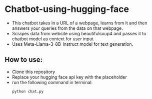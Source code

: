 # Chatbot-using-hugging-face

- This chatbot takes in a URL of a webpage, learns from it and then answers your queries from the data on that webpage.
- Scrapes data from website using beautifulsoup4 and passes it to chatbot model as context for user input
- Uses Meta-Llama-3-8B-Instruct model for text generation.

## How to use:
- Clone this repository
- Replace your hugging face api key with the placeholder
- run the following command in terminal:
  ```
  python chat.py
  ```
